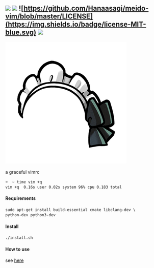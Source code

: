 ![](https://img.shields.io/badge/vim-vimrc-624498.svg)
![](https://travis-ci.org/Hanaasagi/meido-vim.svg?branch=master)
![https://github.com/Hanaasagi/meido-vim/blob/master/LICENSE](https://img.shields.io/badge/license-MIT-blue.svg)
![](https://img.shields.io/badge/release-1.0-F4A466.svg)
----
![](https://github.com/Hanaasagi/meido-vim/blob/master/.resources/logo.png)

a graceful vimrc

```
➜  ~ time vim +q 
vim +q  0.16s user 0.02s system 96% cpu 0.183 total
```
#### Requirements

```
sudo apt-get install build-essential cmake libclang-dev \
python-dev python3-dev
```

#### Install

```
./install.sh
```

#### How to use

see [here](https://github.com/Hanaasagi/meido-vim/wiki/meido-vim-guide)
